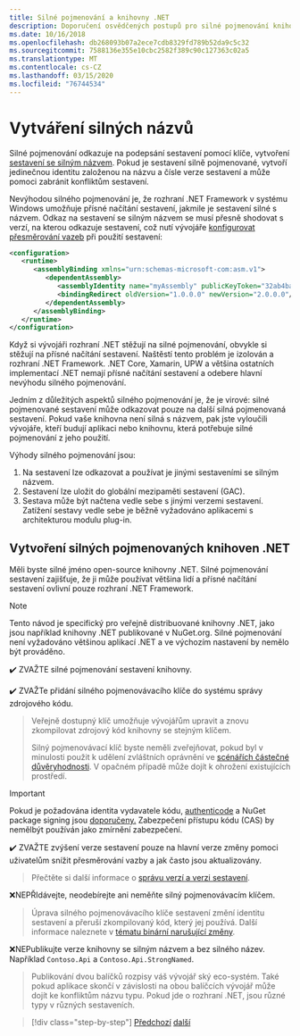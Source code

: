 ```yaml
---
title: Silné pojmenování a knihovny .NET
description: Doporučení osvědčených postupů pro silné pojmenování knihoven .NET.
ms.date: 10/16/2018
ms.openlocfilehash: db268093b07a2ece7cdb8329fd789b52da9c5c32
ms.sourcegitcommit: 7588136e355e10cbc2582f389c90c127363c02a5
ms.translationtype: MT
ms.contentlocale: cs-CZ
ms.lasthandoff: 03/15/2020
ms.locfileid: "76744534"
---
```

# <a name="strong-naming"></a>Vytváření silných názvů

Silné pojmenování odkazuje na podepsání sestavení pomocí klíče, vytvoření [sestavení se silným názvem](../assembly/strong-named.md). Pokud je sestavení silně pojmenované, vytvoří jedinečnou identitu založenou na názvu a čísle verze sestavení a může pomoci zabránit konfliktům sestavení.

Nevýhodou silného pojmenování je, že rozhraní .NET Framework v systému Windows umožňuje přísné načítání sestavení, jakmile je sestavení silné s názvem. Odkaz na sestavení se silným názvem se musí přesně shodovat s verzí, na kterou odkazuje sestavení, což nutí vývojáře [konfigurovat přesměrování vazeb](../../framework/configure-apps/redirect-assembly-versions.md) při použití sestavení:

```xml
<configuration>
   <runtime>
      <assemblyBinding xmlns="urn:schemas-microsoft-com:asm.v1">
         <dependentAssembly>
            <assemblyIdentity name="myAssembly" publicKeyToken="32ab4ba45e0a69a1" culture="neutral" />
            <bindingRedirect oldVersion="1.0.0.0" newVersion="2.0.0.0"/>
         </dependentAssembly>
      </assemblyBinding>
   </runtime>
</configuration>
```

Když si vývojáři rozhraní .NET stěžují na silné pojmenování, obvykle si stěžují na přísné načítání sestavení. Naštěstí tento problém je izolován a rozhraní .NET Framework. .NET Core, Xamarin, UPW a většina ostatních implementací .NET nemají přísné načítání sestavení a odebere hlavní nevýhodu silného pojmenování.

Jedním z důležitých aspektů silného pojmenování je, že je virové: silné pojmenované sestavení může odkazovat pouze na další silná pojmenovaná sestavení. Pokud vaše knihovna není silná s názvem, pak jste vyloučili vývojáře, kteří budují aplikaci nebo knihovnu, která potřebuje silné pojmenování z jeho použití.

Výhody silného pojmenování jsou:

1. Na sestavení lze odkazovat a používat je jinými sestaveními se silným názvem.
2. Sestavení lze uložit do globální mezipaměti sestavení (GAC).
3. Sestava může být načtena vedle sebe s jinými verzemi sestavení. Zatížení sestavy vedle sebe je běžně vyžadováno aplikacemi s architekturou modulu plug-in.

## <a name="create-strong-named-net-libraries"></a>Vytvoření silných pojmenovaných knihoven .NET

Měli byste silné jméno open-source knihovny .NET. Silné pojmenování sestavení zajišťuje, že ji může používat většina lidí a přísné načítání sestavení ovlivní pouze rozhraní .NET Framework.

> [!NOTE]
> Tento návod je specifický pro veřejně distribuované knihovny .NET, jako jsou například knihovny .NET publikované v NuGet.org. Silné pojmenování není vyžadováno většinou aplikací .NET a ve výchozím nastavení by nemělo být prováděno.

✔️ ZVAŽTE silné pojmenování sestavení knihovny.

✔️ ZVAŽTe přidání silného pojmenovávacího klíče do systému správy zdrojového kódu.

> Veřejně dostupný klíč umožňuje vývojářům upravit a znovu zkompilovat zdrojový kód knihovny se stejným klíčem.
>
> Silný pojmenovávací klíč byste neměli zveřejňovat, pokud byl v minulosti použit k udělení zvláštních oprávnění ve [scénářích částečné důvěryhodnosti](../../framework/misc/using-libraries-from-partially-trusted-code.md). V opačném případě může dojít k ohrožení existujících prostředí.

> [!IMPORTANT]
> Pokud je požadována identita vydavatele kódu, [authenticode](/windows-hardware/drivers/install/authenticode) a NuGet package signing jsou [doporučeny.](/nuget/create-packages/sign-a-package) Zabezpečení přístupu kódu (CAS) by nemělbýt používán jako zmírnění zabezpečení.

✔️ ZVAŽTE zvýšení verze sestavení pouze na hlavní verze změny pomoci uživatelům snížit přesměrování vazby a jak často jsou aktualizovány.

> Přečtěte si další informace o [správu verzí a verzi sestavení](./versioning.md#assembly-version).

❌NEPŘIdávejte, neodebírejte ani neměňte silný pojmenovávacím klíčem.

> Úprava silného pojmenovávacího klíče sestavení změní identitu sestavení a přeruší zkompilovaný kód, který jej používá. Další informace naleznete v [tématu binární narušující změny](./breaking-changes.md#binary-breaking-change).

❌NEPublikujte verze knihovny se silným názvem a bez silného název. Například `Contoso.Api` a `Contoso.Api.StrongNamed`.

> Publikování dvou balíčků rozpisy váš vývojář ský eco-systém. Také pokud aplikace skončí v závislosti na obou balíčcích vývojář může dojít ke konfliktům názvu typu. Pokud jde o rozhraní .NET, jsou různé typy v různých sestaveních.

>[!div class="step-by-step"]
>[Předchozí](cross-platform-targeting.md)
>[další](nuget.md)
